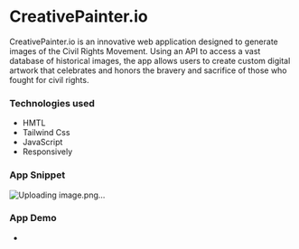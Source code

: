 # CreativePainter.io
CreativePainter.io is an innovative web application designed to generate images of the Civil Rights Movement. Using an API to access a vast database of historical images, the app allows users to create custom digital artwork that celebrates and honors the bravery and sacrifice of those who fought for civil rights.
### Technologies used
* HMTL
* Tailwind Css
* JavaScript
* Responsively
### App Snippet
![Uploading image.png…]()

### App Demo
*
